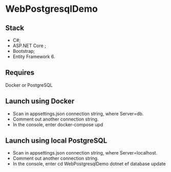 # WebPostgresqlDemo

## Stack
- C#;
- ASP.NET Core ;
- Bootstrap;
- Entity Framework 6.

## Requires
Docker or PostgreSQL

## Launch using Docker
- Scan in appsettings.json connection string, where Server=db.
- Comment out another connection string.
- In the console, enter
  docker-compose upd
<!-- To completely restart the application
docker-compose down --rmi local-->

## Launch using local PostgreSQL
- Scan in appsettings.json connection string, where Server=localhost.
- Comment out another connection string.
- In the console, enter
  cd WebPostgresqlDemo
  dotnet ef database update
